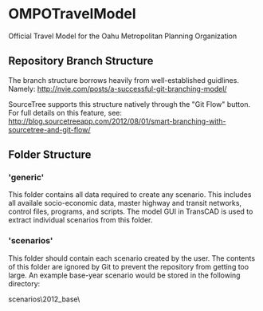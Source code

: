 # OMPOTravelModel
Official Travel Model for the Oahu Metropolitan Planning Organization

## Repository Branch Structure

The branch structure borrows heavily from well-established guidlines. Namely:
<a href="http://nvie.com/posts/a-successful-git-branching-model/">http://nvie.com/posts/a-successful-git-branching-model/</a>

SourceTree supports this structure natively through the "Git Flow" button.  For full details on this feature, see:
<a href="http://blog.sourcetreeapp.com/2012/08/01/smart-branching-with-sourcetree-and-git-flow/">http://blog.sourcetreeapp.com/2012/08/01/smart-branching-with-sourcetree-and-git-flow/</a>

## Folder Structure

### 'generic'
This folder contains all data required to create any scenario.  This includes all availale socio-economic data, master highway and transit networks,
control files, programs, and scripts.  The model GUI in TransCAD is used to extract individual scenarios from this folder.

### 'scenarios'
This folder should contain each scenario created by the user.  The contents of this folder are ignored by Git to prevent
the repository from getting too large.  An example base-year scenario would be stored in the following directory:

scenarios\2012_base\